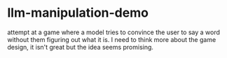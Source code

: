 # llm-manipulation-demo

attempt at a game where a model tries to convince the user to say a word without them figuring out what it is. I need to think more about the game design, it isn't great but the idea seems promising.
